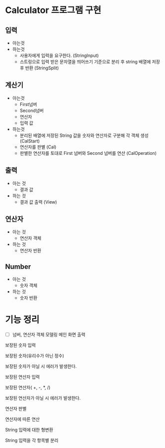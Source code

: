 # Calculator 프로그램 구현

## 입력
* 아는것
* 하는것
    * 사용자에게 입력을 요구한다. (StringInput)
    * 스트링으로 입력 받은 문자열을 띄어쓰기 기준으로 분리 후 string 배열에 저장후 반환 (StringSplit)
## 계산기
* 아는것 
    * First넘버 
    * Second넘버
    * 연산자
    * 입력 값 
* 하는것
    * 분리된 배열에 저장된 String 값을 숫자와 연산자로 구분해 각 객체 생성 (CalStart)
    * 연산자를 판별 (Cal)
    * 판별한 연산자를 토대로 First 넘버와 Second 넘버를 연산 (CalOperation)
## 출력
* 아는 것
    * 결과 값 
* 하는 것
    * 결과 값 출력 (View) 
## 연산자
* 아는 것
    * 연산자 객체
* 하는 것 
    * 연산자 반환 
## Number
* 아는 것
    * 숫자 객체 
* 하는 것 
    * 숫자 반환 
    
# 기능 정리
- [ ] 넘버, 연산자 객체 모델링
메인 화면 출력

보장된 숫자 입력

보장된 숫자(유리수가 아닌 정수)

보장된 숫자가 아닐 시 에러가 발생한다.

보장된 연산자 입력

보장된 연산자( +, -, *, /)

보장된 연산자가 아닐 시 에러가 발생한다.

연산자 판별

연산자에 따른 연산

String 입력에 대한 형변환

String 입력을 각 항목별 분리
